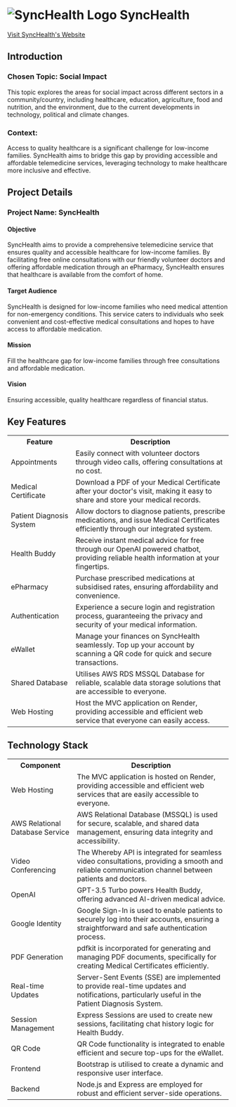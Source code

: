 # ![SyncHealth Logo](./public/images/SyncHealthLogo.png) SyncHealth

[Visit SyncHealth's Website](https://bed2024apr-p02-team01.onrender.com/)

## Introduction

### Chosen Topic: Social Impact

This topic explores the areas for social impact across different sectors in a community/country, including healthcare, education, agriculture, food and nutrition, and the environment, due to the current developments in technology, political and climate changes.

### Context:

Access to quality healthcare is a significant challenge for low-income families. SyncHealth aims to bridge this gap by providing accessible and affordable telemedicine services, leveraging technology to make healthcare more inclusive and effective.

## Project Details

### Project Name: SyncHealth

#### Objective

SyncHealth aims to provide a comprehensive telemedicine service that ensures quality and accessible healthcare for low-income families. By facilitating free online consultations with our friendly volunteer doctors and offering affordable medication through an ePharmacy, SyncHealth ensures that healthcare is available from the comfort of home.

#### Target Audience

SyncHealth is designed for low-income families who need medical attention for non-emergency conditions. This service caters to individuals who seek convenient and cost-effective medical consultations and hopes to have access to affordable medication.

#### Mission

Fill the healthcare gap for low-income families through free consultations and affordable medication.

#### Vision

Ensuring accessible, quality healthcare regardless of financial status.

## Key Features

<table>
  <tr>
    <th>Feature</th>
    <th>Description</th>
  </tr>
  <tr>
    <td>Appointments</td>
    <td>Easily connect with volunteer doctors through video calls, offering consultations at no cost.</td>
  </tr>
  <tr>
    <td>Medical Certificate</td>
    <td>Download a PDF of your Medical Certificate after your doctor's visit, making it easy to share and store your medical records.</td>
  </tr>
  <tr>
    <td>Patient Diagnosis System</td>
    <td>Allow doctors to diagnose patients, prescribe medications, and issue Medical Certificates efficiently through our integrated system.</td>
  </tr>
  <tr>
    <td>Health Buddy</td>
    <td>Receive instant medical advice for free through our OpenAI powered chatbot, providing reliable health information at your fingertips.</td>
  </tr>
  <tr>
    <td>ePharmacy</td>
    <td>Purchase prescribed medications at subsidised rates, ensuring affordability and convenience.</td>
  </tr>
  <tr>
    <td>Authentication</td>
    <td>Experience a secure login and registration process, guaranteeing the privacy and security of your medical information.</td>
  </tr>
  <tr>
    <td>eWallet</td>
    <td>Manage your finances on SyncHealth seamlessly. Top up your account by scanning a QR code for quick and secure transactions.</td>
  </tr>
  <tr>
    <td>Shared Database</td>
    <td>Utilises AWS RDS MSSQL Database for reliable, scalable data storage solutions that are accessible to everyone.</td>
  </tr>
  <tr>
    <td>Web Hosting</td>
    <td>Host the MVC application on Render, providing accessible and efficient web service that everyone can easily access.</td>
  </tr>
</table>

## Technology Stack

<table>
  <tr>
    <th>Component</th>
    <th>Description</th>
  </tr>
  <tr>
    <td>Web Hosting</td>
    <td>The MVC application is hosted on Render, providing accessible and efficient web services that are easily accessible to everyone.</td>
  </tr>
  <tr>
    <td>AWS Relational Database Service</td>
    <td>AWS Relational Database (MSSQL) is used for secure, scalable, and shared data management, ensuring data integrity and accessibility.</td>
  </tr>
  <tr>
    <td>Video Conferencing</td>
    <td>The Whereby API is integrated for seamless video consultations, providing a smooth and reliable communication channel between patients and doctors.</td>
  </tr>
  <tr>
    <td>OpenAI</td>
    <td>GPT-3.5 Turbo powers Health Buddy, offering advanced AI-driven medical advice.</td>
  </tr>
  <tr>
    <td>Google Identity</td>
    <td>Google Sign-In is used to enable patients to securely log into their accounts, ensuring a straightforward and safe authentication process.</td>
  </tr>
  <tr>
    <td>PDF Generation</td>
    <td>pdfkit is incorporated for generating and managing PDF documents, specifically for creating Medical Certificates efficiently.</td>
  </tr>
  <tr>
    <td>Real-time Updates</td>
    <td>Server-Sent Events (SSE) are implemented to provide real-time updates and notifications, particularly useful in the Patient Diagnosis System.</td>
  </tr>
  <tr>
    <td>Session Management</td>
    <td>Express Sessions are used to create new sessions, facilitating chat history logic for Health Buddy.</td>
  </tr>
  <tr>
    <td>QR Code</td>
    <td>QR Code functionality is integrated to enable efficient and secure top-ups for the eWallet.</td>
  </tr>
  <tr>
    <td>Frontend</td>
    <td>Bootstrap is utilised to create a dynamic and responsive user interface.</td>
  </tr>
  <tr>
    <td>Backend</td>
    <td>Node.js and Express are employed for robust and efficient server-side operations.</td>
  </tr>
</table>

